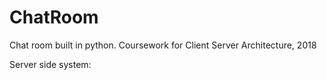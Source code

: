 # ChatRoom
Chat room built in python. Coursework for Client Server Architecture, 2018

Server side system:
